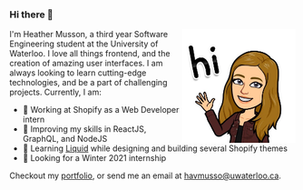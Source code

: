 ### Hi there 👋

<a href="https://heathermusson.com/"><img src="https://github.com/heathermusson/heathermusson/raw/master/assets/hi.JPG" align="right" height="200" /></a>

I'm Heather Musson, a third year Software Engineering student at the University of Waterloo. I love all things frontend, and the creation of amazing user interfaces. I am always looking to learn cutting-edge technologies, and be a part of challenging projects. Currently, I am:

- 🏢 Working at Shopify as a Web Developer intern
- 📔 Improving my skills in ReactJS, GraphQL, and NodeJS
- 🎨 Learning <a href="https://shopify.github.io/liquid/">Liquid</a> while designing and building several Shopify themes
- 👀 Looking for a Winter 2021 internship

Checkout my <a href="https://heathermusson.com">portfolio</a>, or send me an email at havmusso@uwaterloo.ca.

<!-- 
Ideas:
- https://github.com/brpaz
- https://dev.to/waylonwalker/what-s-on-your-github-profile-40p3
- https://github.com/abhisheknaiidu/awesome-github-profile-readme#icons-
- shields.io
-->
